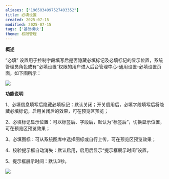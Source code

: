 ```yaml
---
aliases: ["1965034997527493352"]
title: 必填设置
created: 2025-07-15
modified: 2025-07-15
tags: ['基础模块']
theme: 权限管理
---
```


**概述**

“必填” 设置用于控制字段填写后是否隐藏必填标记及必填标记的显示位置，系统管理员角色或有“必填设置”权限的用户进入后台管理中心-通用设置-必填设置页面，如下图所示：

![](946d1bc4a309c71cc54a9b7ef1753047.jpg)

**功能说明**

1、必填信息填写后隐藏必填标记：默认关闭；开关启用后，必填字段填写后将隐藏必填标记，启用关闭后的效果，可在预览区预览；

2、必填标记显示位置：可以标签后、字段后，默认为“标签后”，切换显示位置，可在预览区预览效果；

3、必填图标：可从系统图库中选择图标或自行上传，可在预览区预览效果；

4、校验提示框自动消失：默认启用，启用后显示“提示框展示时间”设置。

5、提示框展示时间：默认3秒。

![](3d9727687e875a85370048a97cba3ab6.jpg)